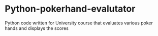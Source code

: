 # Python-pokerhand-evalutator
Python code written for University course that evaluates various poker hands and displays the scores
